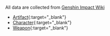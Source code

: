 All data are collected from [Genshin Impact Wiki](https://genshin-impact.fandom.com/wiki/Genshin_Impact_Wiki)
- [Artifact](https://genshin-impact.fandom.com/wiki/Artifact){:target="_blank"}
- [Character](https://genshin-impact.fandom.com/wiki/Level_Scaling/Character){:target="_blank"}
- [Weapon](https://genshin-impact.fandom.com/wiki/Level_Scaling/Weapon){:target="_blank"}